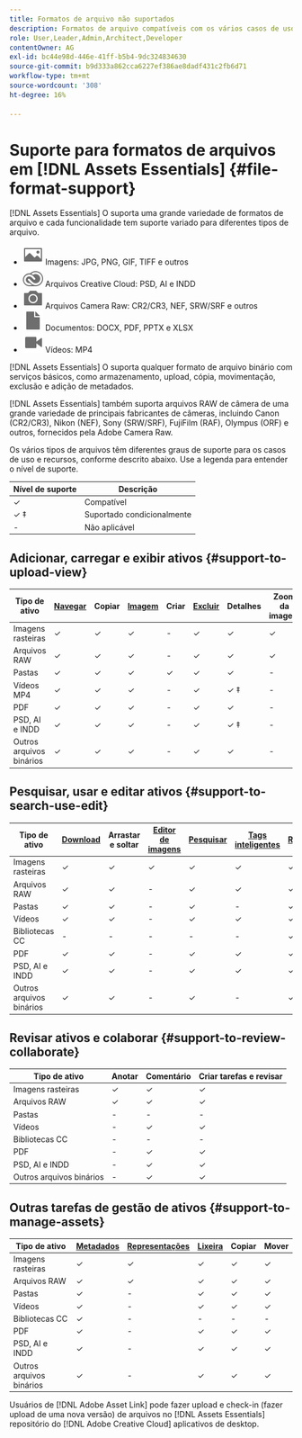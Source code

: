 ```yaml
---
title: Formatos de arquivo não suportados
description: Formatos de arquivo compatíveis com os vários casos de uso de [!DNL Assets Essentials]
role: User,Leader,Admin,Architect,Developer
contentOwner: AG
exl-id: bc44e98d-446e-41ff-b5b4-9dc324834630
source-git-commit: b9d333a862cca6227ef386ae8dadf431c2fb6d71
workflow-type: tm+mt
source-wordcount: '308'
ht-degree: 16%

---
```


# Suporte para formatos de arquivos em [!DNL Assets Essentials] {#file-format-support}

[!DNL Assets Essentials] O suporta uma grande variedade de formatos de arquivo e cada funcionalidade tem suporte variado para diferentes tipos de arquivo.

* ![ícone de tipo de arquivo de imagem](assets/image-icon.svg) Imagens: JPG, PNG, GIF, TIFF e outros
* ![ícone creative cloudtype](assets/creative-cloud-files.svg) Arquivos Creative Cloud: PSD, AI e INDD
* ![ícone de tipo de câmera](assets/camera-icon.svg) Arquivos Camera Raw: CR2/CR3, NEF, SRW/SRF e outros
* ![ícone de tipo de arquivo do documento](assets/document-icon.svg) Documentos: DOCX, PDF, PPTX e XLSX
* ![ícone de tipo de arquivo de vídeo](assets/video-icon.svg) Vídeos: MP4

[!DNL Assets Essentials] O suporta qualquer formato de arquivo binário com serviços básicos, como armazenamento, upload, cópia, movimentação, exclusão e adição de metadados.

[!DNL Assets Essentials] também suporta arquivos RAW de câmera de uma grande variedade de principais fabricantes de câmeras, incluindo Canon (CR2/CR3), Nikon (NEF), Sony (SRW/SRF), FujiFilm (RAF), Olympus (ORF) e outros, fornecidos pela Adobe Camera Raw.

Os vários tipos de arquivos têm diferentes graus de suporte para os casos de uso e recursos, conforme descrito abaixo. Use a legenda para entender o nível de suporte.

| Nível de suporte | Descrição |
|-------------------|-------------------------|
| ✓ | Compatível |
| ✓ ‡ | Suportado condicionalmente |
| - | Não aplicável |

## Adicionar, carregar e exibir ativos {#support-to-upload-view}

<!-- TBD: For AEM, AI files require the PDF option to be selected when saving the AI file.
-->

| Tipo de ativo | [Navegar](/help/navigate-view.md) | Copiar | [Imagem](/help/add-delete.md) | Criar | [Excluir](/help/add-delete.md#delete-assets) | Detalhes | Zoom da imagem | [Visualizado recentemente](/help/navigate-view.md) |
|-------------------|----------|----------|----------|----------|----------|-------------------|------------|-----------------|
| Imagens rasteiras | ✓ | ✓ | ✓ | - | ✓ | ✓ | ✓ | ✓ |
| Arquivos RAW | ✓ | ✓ | ✓ | - | ✓ | ✓ | ✓ | ✓ |
| Pastas | ✓ | ✓ | ✓ | ✓ | ✓ | ✓ | - | - |
| Vídeos MP4 | ✓ | ✓ | ✓ | - | ✓ | ✓ ‡ | - | ✓ |
| PDF | ✓ | ✓ | ✓ | - | ✓ | ✓ | - | ✓ |
| PSD, AI e INDD | ✓ | ✓ | ✓ | - | ✓ | ✓ ‡ | - | ✓ |
| Outros arquivos binários | ✓ | ✓ | ✓ | - | ✓ | ✓ | - | ✓ |

<!-- Hiding CC Libraries (considered beta) as per PM feedback.
| CC Libraries  | &#10003; | &minus;  | &#10003; | &#10003; | &#10003; | &#10003; | &minus;    | &minus;         |
-->

## Pesquisar, usar e editar ativos {#support-to-search-use-edit}

| Tipo de ativo | [Download](/help/manage-organize.md#download) | Arrastar e soltar | [Editor de imagens](/help/edit-images.md) | [Pesquisar](/help/search.md) | [Tags inteligentes](/help/metadata.md#tags) | [Renomeie](/help/manage-organize.md) | [Versões](/help/manage-organize.md#versions-of-assets) |
|---------------|----------|---------------|--------------|----------|------------|----------|----------|
| Imagens rasteiras | ✓ | ✓ | ✓ | ✓ | ✓ | ✓ | ✓ |
| Arquivos RAW | ✓ | ✓ | - | ✓ | ✓ | ✓ | ✓ | ✓ |
| Pastas | ✓ | ✓ | - | ✓ | - | ✓ | ✓ |
| Vídeos | ✓ | ✓ | - | ✓ | ✓ | ✓ | ✓ |
| Bibliotecas CC | - | - | - | - | - | ✓ | ✓ |
| PDF | ✓ | ✓ | - | ✓ | ✓ | ✓ | ✓ |
| PSD, AI e INDD | ✓ | ✓ | - | ✓ | ✓ | ✓ | ✓ |
| Outros arquivos binários | ✓ | ✓ | - | ✓ | - | ✓ | ✓ |


## Revisar ativos e colaborar {#support-to-review-collaborate}

| Tipo de ativo | Anotar | Comentário | Criar tarefas e revisar |
|---------------|----------|----------|-------------------------|
| Imagens rasteiras | ✓ | ✓ | ✓ |
| Arquivos RAW | ✓ | ✓ | ✓ |
| Pastas | - | - | - |
| Vídeos | - | ✓ | ✓ |
| Bibliotecas CC | - | - | - |
| PDF | - | ✓ | ✓ |
| PSD, AI e INDD | - | ✓ | ✓ |
| Outros arquivos binários | - | ✓ | ✓ |

## Outras tarefas de gestão de ativos {#support-to-manage-assets}

| Tipo de ativo | [Metadados](/help/metadata.md) | [Representações](/help/add-delete.md#renditions) | [Lixeira](/help/add-delete.md#delete-assets) | Copiar | Mover |
|---------------|-------------------|------------|----------|----------|----------|
| Imagens rasteiras | ✓ | ✓ | ✓ | ✓ | ✓ |
| Arquivos RAW | ✓ | ✓ | ✓ | ✓ | ✓ |
| Pastas | ✓ | - | ✓ | ✓ | ✓ |
| Vídeos | ✓ | - | ✓ | ✓ | ✓ |
| Bibliotecas CC | ✓ | - | - | - | - |
| PDF | ✓ | - | ✓ | ✓ | ✓ |
| PSD, AI e INDD | ✓ | - | ✓ | ✓ | ✓ |
| Outros arquivos binários | ✓ | - | ✓ | ✓ | ✓ |

Usuários de [!DNL Adobe Asset Link] pode fazer upload e check-in (fazer upload de uma nova versão) de arquivos no [!DNL Assets Essentials] repositório do [!DNL Adobe Creative Cloud] aplicativos de desktop.

<!-- TBD: Saving the template table separately for later use.
| Asset type    | Features |
|---------------|----------|
| Raster images |          |
| Folders       |          |
| Videos        |          |
| CC Libraries  |          |
| PDF files     |          |
| PSD           |          |
| AI            |          |
| INDD          |          |

>[!MORELIKETHIS]
>
>* []()
-->
